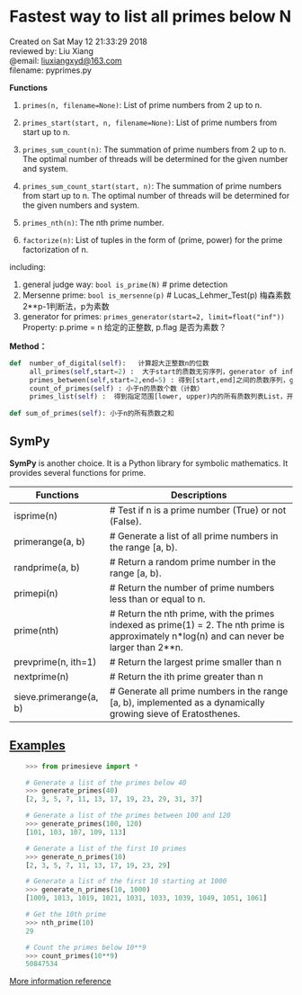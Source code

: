 # Fastest way to list all primes below N
Created on Sat May 12 21:33:29 2018  
reviewed by: Liu Xiang  
@email: liuxiangxyd@163.com  
filename: pyprimes.py

**Functions**

1. `primes(n, filename=None)`: List of prime numbers from 2 up to n.

2. `primes_start(start, n, filename=None)`: List of prime numbers from start up to n.

3. `primes_sum_count(n)`: The summation of prime numbers from 2 up to n. The optimal number of threads will be determined for the given number and system.

4. `primes_sum_count_start(start, n)`: The summation of prime numbers from start up to n. The optimal number of threads will be determined for the given numbers and system.

5. `primes_nth(n)`: The nth prime number.

6. `factorize(n)`: List of tuples in the form of (prime, power) for the prime factorization of n.

including:
1. general judge way: `bool is_prime(N)`  # prime detection
2. Mersenne prime: `bool is_mersenne(p)`  # Lucas_Lehmer_Test(p) 梅森素数2**p-1判断法，p为素数
3. generator for primes: `primes_generator(start=2, limit=float("inf"))`  
Property:
    p.prime = n 给定的正整数, p.flag 是否为素数？

**Method：**
~~~python
def  number_of_digital(self):   计算超大正整数n的位数  
     all_primes(self,start=2) :  大于start的质数无穷序列，generator of infinite primes list  
     primes_between(self,start=2,end=5) : 得到[start,end]之间的质数序列，generator  
     count_of_primes(self) : 小于n的质数个数（计数）  
     primes_list(self) :  得到指定范围[lower, upper)内的所有质数列表List，开闭区间的所有质数列表  
     
def sum_of_primes(self): 小于n的所有质数之和
~~~

## SymPy

**SymPy** is another choice. It is a Python library for symbolic mathematics. It provides several functions for prime.

Functions |Descriptions
----------|------------
isprime(n)  |# Test if n is a prime number (True) or not (False).
primerange(a, b)  |# Generate a list of all prime numbers in the range [a, b).
randprime(a, b)  |# Return a random prime number in the range [a, b).
primepi(n)  |# Return the number of prime numbers less than or equal to n.
prime(nth)  |# Return the nth prime, with the primes indexed as prime(1) = 2. The nth prime is approximately n*log(n) and can never be larger than 2**n.
prevprime(n, ith=1)  |# Return the largest prime smaller than n
nextprime(n)  |# Return the ith prime greater than n
sieve.primerange(a, b)  |# Generate all prime numbers in the range [a, b), implemented as a dynamically growing sieve of Eratosthenes. 

## [Examples][2]

~~~python
    >>> from primesieve import *

    # Generate a list of the primes below 40
    >>> generate_primes(40)
    [2, 3, 5, 7, 11, 13, 17, 19, 23, 29, 31, 37]

    # Generate a list of the primes between 100 and 120
    >>> generate_primes(100, 120)
    [101, 103, 107, 109, 113]

    # Generate a list of the first 10 primes
    >>> generate_n_primes(10)
    [2, 3, 5, 7, 11, 13, 17, 19, 23, 29]

    # Generate a list of the first 10 starting at 1000
    >>> generate_n_primes(10, 1000)
    [1009, 1013, 1019, 1021, 1031, 1033, 1039, 1049, 1051, 1061]

    # Get the 10th prime
    >>> nth_prime(10)
    29

    # Count the primes below 10**9
    >>> count_primes(10**9)
    50847534
~~~

[More information reference][1]

[1]:https://stackoverflow.com/questions/2068372/fastest-way-to-list-all-primes-below-n/33356284#33356284
[2]:https://stackoverflow.com/questions/13326673/is-there-a-python-library-to-list-primes